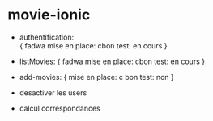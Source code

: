 # movie-ionic
- authentification:  
{
fadwa
mise en place: cbon
test: en cours
}
- listMovies:
{
fadwa
mise en place: cbon
test: en cours
}

- add-movies:
{
mise en place: c bon
test: non
}
- desactiver les users
- calcul correspondances
